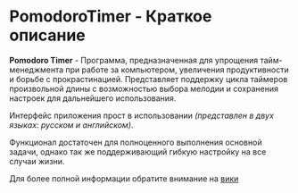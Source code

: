 # PomodoroTimer - Краткое описание
**Pomodoro Timer** - Программа, предназначенная для упрощения тайм-менеджмента при работе за компьютером, увеличения продуктивности и борьбе с прокрастинацией.
Представляет поддержку цикла таймеров произвольной длины с возможностью выбора мелодии и сохранения настроек для дальнейшего использования.

Интерфейс приложения прост в использовании _(представлен в двух языках: русском и английском)_.

Функционал достаточен для полноценного выполнения основной задачи, однако так же поддерживающий гибкую настройку на все случаи жизни.

Для более полной информации обратите внимание на [вики](https://github.com/omgaXD/PomodoroTimer/wiki)
